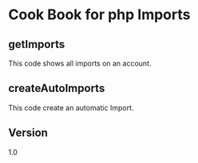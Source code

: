 Cook Book for php Imports
==

getImports
--

This code shows all imports on an account.

createAutoImports
--

This code create an automatic Import.

Version
--

1.0
